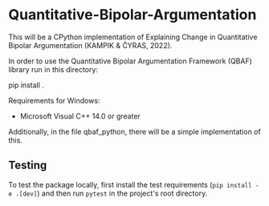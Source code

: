 # Quantitative-Bipolar-Argumentation
This will be a CPython implementation of Explaining Change in Quantitative Bipolar Argumentation (KAMPIK &amp; ČYRAS,  2022).

In order to use the Quantitative Bipolar Argumentation Framework (QBAF) library run in this directory:

pip install .

Requirements for Windows: 
- Microsoft Visual C++ 14.0 or greater

Additionally, in the file qbaf_python, there will be a simple implementation of this.

## Testing
To test the package locally, first install the test requirements (`pip install -e .[dev]`) and then run `pytest` in the project's root directory.